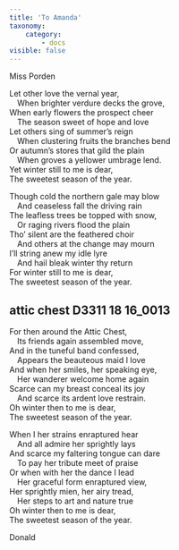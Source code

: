 ```yaml
---
title: 'To Amanda'
taxonomy:
    category:
        - docs
visible: false
---
```


<div class="author">Miss Porden</div>

Let other love the vernal year,  
&emsp;When brighter verdure decks the grove,  
When early flowers the prospect cheer  
&emsp;The season sweet of hope and love  
Let others sing of summer’s reign  
&emsp;When clustering fruits the branches bend  
Or autumn’s stores that gild the plain  
&emsp;When groves a yellower umbrage lend.  
Yet winter still to me is dear,  
The sweetest season of the year.  

Though cold the northern gale may blow  
&emsp;And ceaseless fall the driving rain  
The leafless trees be topped with snow,  
&emsp;Or raging rivers flood the plain  
Tho’ silent are the feathered choir  
&emsp;And others at the change may mourn  
I’ll string anew my idle lyre  
&emsp;And hail bleak winter thy return  
For winter still to me is dear,  
The sweetest season of the year.

## attic chest  D3311 18 16_0013

For then around the Attic Chest,  
&emsp;Its friends again assembled move,  
And in the tuneful band confessed,  
&emsp;Appears the beauteous maid I love  
And when her smiles, her speaking eye,  
&emsp;Her wanderer welcome home again  
Scarce can my breast conceal its joy  
&emsp;And scarce its ardent love restrain.  
Oh winter then to me is dear,  
The sweetest season of the year.

When I her strains enraptured hear  
&emsp;And all admire <span data-tippy="my" class="green">her</span> sprightly lays  
And scarce my faltering tongue can dare  
&emsp;To pay her tribute meet of praise  
Or when with her the dance I lead  
&emsp;Her graceful form enraptured view,  
Her sprightly mien, her airy tread,  
&emsp;Her steps to art and nature true  
Oh winter then to me is dear,  
The sweetest season of the year.

Donald